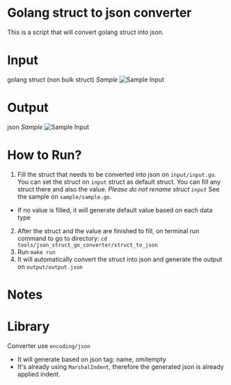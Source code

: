 # Golang struct to json converter
This is a script that will convert golang struct into json.

# Input
golang struct (non bulk struct)
*Sample*
![Sample Input](https://raw.githubusercontent.com/sylviasari/script-collection/master/Sample%20Input.png)


# Output
json
*Sample*
![Sample Input](https://raw.githubusercontent.com/sylviasari/script-collection/master/Sample%20Output.png)


# How to Run?
1. Fill the struct that needs to be converted into json on `input/input.go`. 
You can set the struct on `input` struct as default struct. You can fill any struct there and also the value. 
*Please do not rename struct `input`*
See the sample on `sample/sample.go`.
- If no value is filled, it will generate default value based on each data type
2. After the struct and the value are finished to fill, on terminal run command to go to directory:
`cd tools/json_struct_go_converter/struct_to_json`
3. Run `make run`
4. It will automatically convert the struct into json and generate the output on `output/output.json`

# Notes

# Library
Converter use `encoding/json`
- It will generate based on json tag: name, omitempty
- It's already using `MarshalIndent`, therefore the generated json is already applied indent.